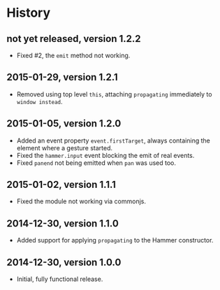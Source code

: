 # History

## not yet released, version 1.2.2

- Fixed #2, the `emit` method not working.


## 2015-01-29, version 1.2.1

- Removed using top level `this`, attaching `propagating` immediately to
  `window instead`.


## 2015-01-05, version 1.2.0

- Added an event property `event.firstTarget`, always containing the element
  where a gesture started.
- Fixed the `hammer.input` event blocking the emit of real events.
- Fixed `panend` not being emitted when `pan` was used too.


## 2015-01-02, version 1.1.1

- Fixed the module not working via commonjs.


## 2014-12-30, version 1.1.0

- Added support for applying `propagating` to the Hammer constructor.


## 2014-12-30, version 1.0.0

- Initial, fully functional release.
